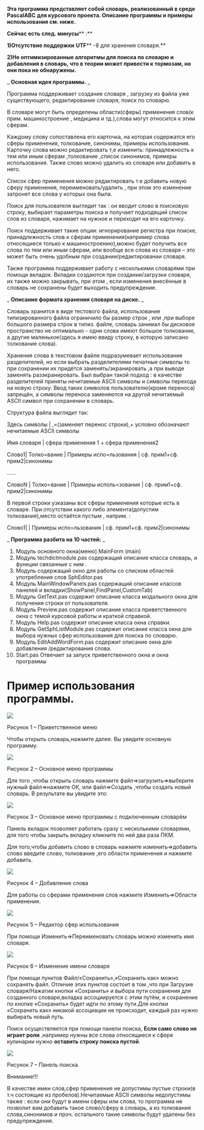 **Эта программа представляет собой словарь, реализованный в среде**  **PascalABC**  **для курсового проекта. Описание программы и примеры использования см. ниже.**

**Сейчас есть след. минусы**** :**

**1)Отсутствие поддержки**  **UTF**** -8 для хранения словаря.**

**2)Не оптимизированные алгоритмы для поиска по словарю и добавления в словарь, что в теории может привести к тормозам, но они пока не обнаружены.**

_ **Основная идея программы.** _

Программа поддерживает создание словаря , загрузку из файла уже существующего, редактирование словаря, поиск по словарю.

В словаре могут быть определены области(сферы) применения слов(к прим. машиностроение , медицина и тд.),слова могут относится к этим сферам.

Каждому слову сопоставлена его карточка, на которая содержатся его сферы применения, толкование, синонимы, примеры использования. Карточку слова можно редактировать т,е изменить: принадлежность к тем или иным сферам ,толкование ,список синонимов, примеры использования. Также слово можно удалить из словаря или добавить в него.

Список сфер применения можно редактировать т.е добавить новую сферу применения, переименовать/удалить , при этом это изменение затронет все слова у которых она была.

Поиск для пользователя выглядит так : он вводит слово в поисковую строку, выбирает параметры поиска и получает подходящий список слов из словаря, нажимает на нужное и переходит на его карточку.

Поиск поддерживает такие опции: игнорирование регистра при поиске, принадлежность слов к сферам применения(например слова относящиеся только к машиностроению),можно будет получить все слова по тем или иным сферам, или вообще все слова из словаря – это может быть очень удобным при создании/редактировании словаря.

Также программа поддерживает работу с несколькими словарями при помощи вкладок. Вкладки создаются при создании/загрузки словаря, их также можно закрывать, при этом , если изменения внесённые в словарь не сохранены будет выходить предупреждение.

_ **Описание формата хранения словаря на диске.** _

Словарь хранится в виде тестового файла, использование типизированного файла ограничило бы размер строк , или ,при выборе большого размера строк в типиз. файле, словарь занимал бы дисковое пространство не оптимально - одни слова имеют большое толкование, а другие маленькое(здесь я имею ввиду строку, в которую записано толкование слова).

Хранения слова в текстовом файле подразумевает использование разделителей, но если выбрать разделителями печатные символы то при сохранении их придётся заменять/экранировать ,а при выводе заменять разэкранировать. Был выбран такой подход : в качестве разделителей приняты нечитаемые ASCII символы и символы перехода на новую строку. Ввод таких символов пользователю(кроме переноса) запрещён, а символы переноса заменяются на другой нечитаемый ASCII символ при сохранении в словарь.

Структура файла выглядит так:

Здесь символы | ,=(заменяет перенос строки),+ условно обозначают нечитаемые ASCII символы

Имя словаря | сфера применения 1 + сфера применения2

Слово1| Толко=вание | Примеры испо=льзования | сф. прим1+сф. прим2|синонимы

……

СловоN | Толко=вание | Примеры исполь=зования | сф. прим1+сф. прим2|синонимы

В первой строки узказаны все сферы применения которые есть в словаре. При отсутствии какого либо элемента(допустим толкования),место остаётся пустым , наприм. :

Слово1| | Примеры испо=льзования | сф. прим1+сф. прим2|синонимы

_ **Программа разбита на 10 частей:** _

1. Модуль основного окна(меню) MainForm (main)
2. Модуль techdictmodule.pas содержащий описание класса словарь, и функции связанные с ним .
3. Модуль содержащий окно для работы со списком областей употребления слов SphEditor.pas
4. Модуль MainWindowPanels.pas содержащий описание классов панелей и вкладки(ShowPanel,FindPanel,CustomTab)
5. Модуль GetText.pas содержит описание класса модального окна для получения строки от пользователя.
6. Модуль Preview.pas содержит описание класса приветственного окна с темой курсовой работы и краткой справкой.
7. Модуль Help.pas содержит описание класса окна cправки.
8. Модуль GetSphListModule.pas содержит описание класса окна для выбора нужных сфер использования для поиска по словарю.
9. Модуль EditAddWordForm.pas содержит описание окна для добавления /редактирования слова.
10. Start.pas Отвечает за запуск приветственного окна и окна программы

# Пример использования программы.

![](ReadMeimgs/1.png)

Рисунок 1 – Приветственное меню

Чтобы открыть словарь,нажмите далее. Вы увидите основную программу.

![](ReadMeimgs/2.png)

Рисунок 2 – Основное меню программы

Для того ,чтобы открыть словарь нажмите файл=\>загрузить=\>выберите нужный файл=\>нажмите ОК, или файл=\>Создать ,чтобы создать новый словарь. В результате вы увидите это:

![](ReadMeimgs/3.png)

Рисунок 3 – Основное меню программы с подключенным словарём

Панель вкладок позволяет работать сразу с несколькими словарями, для того чтобы закрыть вкладку кликните по ней два раза ПКМ.

Для того,чтобы добавить слово в словарь нажмите изменить=\>добавить слово введите слово, толкование ,его области применения и нажмите добавить.

![](ReadMeimgs/4.png)

Рисунок 4 – Добавление слова

Для работы со сферами применения слов нажмите Изменить=\>Области применения.

![](5.png)

Рисунок 5 – Редактор сфер использования

При помощи Изменить=\>Переименовать словарь можно изменить имя словаря.

![](ReadMeimgs/6.png)

Рисунок 6 – Изменение имени словаря

При помощи пунктов Файл/«Сохранить»,»Сохранить как» можно сохранять файл. Отличие этих пунктов состоит в том ,что при Загрузке словаря/Нажатии кнопки «Сохранить» и выбора пути сохранения для созданного словаря,вкладка ассоциируется с этим путём, и сохранение по кнопке «Сохранить» будет идти по этому пути.Для кнопки «Сохранить как» никакой ассоциации не происходит, каждый раз нужно выбирать новый путь.

Поиск осуществляется при помощи панели поиска, **Если само слово не играет роли** ,например нужны все слова относящиеся к сфере кулинарии нужно **оставить строку поиска пустой**.

![](ReadMeimgs/7.png)

Рисунок 7 – Панель поиска.

Внимание!!!

В качестве имен слов,сфер применения не допустимы пустые строки(в т.ч состоящие из пробелов).Нечитаемые ASCII символы недопустимы также : если они будут в имени сферы или слова, то программа не позволит вам добавить такое слово/сферу в словарь, а из толкования слова,синонимов и проч. остального такие символы будут удалены без предупреждения.